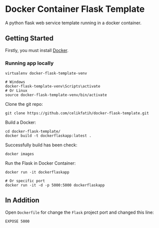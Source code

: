# Docker Container Flask Template

A python flask web service template running in a docker container.

## Getting Started

Firstly, you must install [Docker](https://www.docker.com/).

### Running app locally

```
virtualenv docker-flask-template-venv

# Windows
docker-flask-template-venv\Scripts\activate
# Or Linux
source docker-flask-template-venv/bin/activate
```

Clone the git repo:

```
git clone https://github.com/celikfatih/docker-flask-template.git
```

Build a Docker:

```
cd docker-flask-template/
docker build -t dockerflaskapp:latest .
```

Successfully build has been check: 

```
docker images
``` 

Run the Flask in Docker Container:

```
docker run -it dockerflaskapp

# Or specific port
docker run -it -d -p 5000:5000 dockerflaskapp
```

## In Addition

Open ```Dockerfile``` for change the ```Flask``` project port and changed this line:

```
EXPOSE 5000
``` 
 





